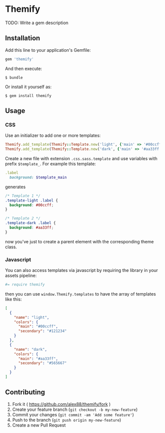# Themify

TODO: Write a gem description

## Installation

Add this line to your application's Gemfile:

```ruby
gem 'themify'
```

And then execute:

    $ bundle

Or install it yourself as:

    $ gem install themify

## Usage

### CSS

Use an initializer to add one or more templates:

```ruby
Themify.add_template(Themify::Template.new('light', {'main' => '#00ccff', 'secondary' => '#121234'}))
Themify.add_template(Themify::Template.new('dark', {'main' => '#aa33ff', 'secondary' => '#565667'}))
```

Create a new file with extension `.css.sass.template` and use variables with prefix `$template_`.
For example this template:

```ruby
.label
  background: $template_main
```

generates

```css
/* Template 1 */
.template-light .label {
  background: #00ccff;
}

/* Template 2 */
.template-dark .label {
  background: #aa33ff;
}
```

now you've just to create a parent element with the corresponding theme class.

### Javascript

You can also access templates via javascript by requiring the library in your assets pipeline:

```coffeescript
#= require themify
```

then you can use `window.Themify.templates` to have the array of templates like this:

```json
[
  {
    "name": "light",
    "colors": {
      "main": "#00ccff",
      "secondary": "#121234"
    }
  },
  {
    "name": "dark",
    "colors": {
      "main": "#aa33ff",
      "secondary": "#565667"
    }
  }
]
```

## Contributing

1. Fork it ( https://github.com/alex88/themify/fork )
2. Create your feature branch (`git checkout -b my-new-feature`)
3. Commit your changes (`git commit -am 'Add some feature'`)
4. Push to the branch (`git push origin my-new-feature`)
5. Create a new Pull Request
